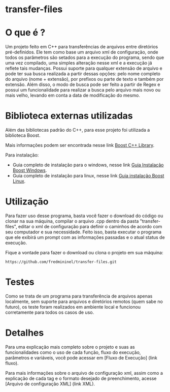 # transfer-files

# O que é ? #

Um projeto feito em C++ para transferências de arquivos entre diretórios pré-definidos. Ele tem como base um arquivo xml de configuração, onde todos os parâmetros são setados para a execução do programa, sendo que uma vez compilado, uma simples alteração nesse xml e a execução já reflete tais mudanças.
Possui suporte para qualquer extensão de arquivo e pode ter sua busca realizada a partir dessas opções: pelo nome completo do arquivo (nome + extensão), por prefixos ou parte de texto e também por extensão. Além disso, o modo de busca pode ser feito a partir de Regex e possui um funcionalidade para realizar a busca pelo arquivo mais novo ou mais velho, levando em conta a data de modificação do mesmo.

# Biblioteca externas utilizadas #

Além das bibliotecas padrão do C++, para esse projeto foi utilizada a biblioteca Boost.

Mais informações podem ser encontrada nesse link [Boost C++ Library](https://www.boost.org/).

Para instalação:
- Guia completo de instalação para o windows, nesse link [Guia Instalação Boost Windows](https://gist.github.com/sim642/29caef3cc8afaa273ce6#file-boost-windows-md).
- Guia completo de instalação para linux, nesse link [Guia instalação Boost Linux](aaaa).

# Utilização #

Para fazer uso desse programa, basta você fazer o download do código ou clonar na sua máquina, compilar o arquivo .cpp dentro da pasta "transfer-files", editar o xml de configuração para definir o caminhos de acordo com seu computador e sua necessidade. Feito isso, basta executar o programa que ele exibirá um prompt com as informações passadas e o atual status de execução.

Fique a vontade para fazer o download ou clona o projeto em sua máquina:
  
  `https://github.com/fredmininel/transfer-files.git`

# Testes #

Como se trata de um programa para transferência de arquivos apenas localmente, sem suporte para arquivos e diretórios remotos (quem sabe no futuro), os teste foram realizados em ambiente local e funcionou corretamente para todos os casos de uso.

# Detalhes #

Para uma explicação mais completo sobre o projeto e suas as funcionalidades como o uso de cada função, fluxo do execução, parâmetros e variáveis, você pode acessar em [Fluxo de Execução] (link fluxo).

Para mais informações sobre o arquivo de configuração xml, assim como a explicação de cada tag e o formato desejado de preenchimento, acesse [Arquivo de configuração XML] (link XML).

